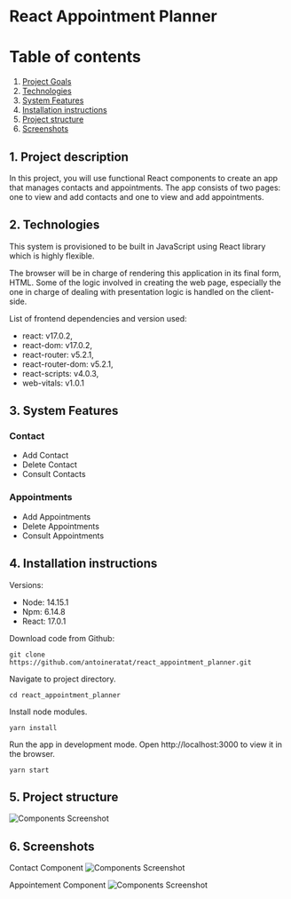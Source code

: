# React Appointment Planner

# Table of contents

1. [Project Goals](#description)
2. [Technologies](#tech)
3. [System Features](#sys-features)
4. [Installation instructions](#installation)
5. [Project structure](#structure)
6. [Screenshots](#screenshots)

## 1. Project description<a name="description"></a>

In this project, you will use functional React components to create an app that manages contacts and appointments. The app consists of two pages: one to view and add contacts and one to view and add appointments.

## 2. Technologies<a name="tech"></a>

This system is provisioned to be built in JavaScript using React library which is highly flexible.

The browser will be in charge of rendering this application in its final form, HTML. Some of the logic involved in creating the web page, especially the one in charge of dealing with presentation logic is handled on the client-side.

List of frontend dependencies and version used:

-   react: v17.0.2,
-   react-dom: v17.0.2,
-   react-router: v5.2.1,
-   react-router-dom: v5.2.1,
-   react-scripts: v4.0.3,
-   web-vitals: v1.0.1

## 3. System Features<a name="sys-features"></a>

### Contact

-   Add Contact
-   Delete Contact
-   Consult Contacts

### Appointments

-   Add Appointments
-   Delete Appointments
-   Consult Appointments

## 4. Installation instructions<a name="installation"></a>

Versions:

-   Node: 14.15.1
-   Npm: 6.14.8
-   React: 17.0.1

Download code from Github:

```shell
git clone https://github.com/antoineratat/react_appointment_planner.git
```

Navigate to project directory.

```shell
cd react_appointment_planner
```

Install node modules.

```shell
yarn install
```

Run the app in development mode. Open http://localhost:3000 to view it in the browser.

```shell
yarn start
```

## 5. Project structure<a name="structure"></a>

![Components Screenshot](https://github.com/antoineratat/github_docs/blob/main/react_appointment_planner/appointments-components.png?raw=true)

## 6. Screenshots<a name="screenshots"></a>

Contact Component ![Components Screenshot](https://github.com/antoineratat/github_docs/blob/main/react_appointment_planner/1_screen.PNG?raw=true)

Appointement Component ![Components Screenshot](https://github.com/antoineratat/github_docs/blob/main/react_appointment_planner/2_screen.PNG?raw=true)
